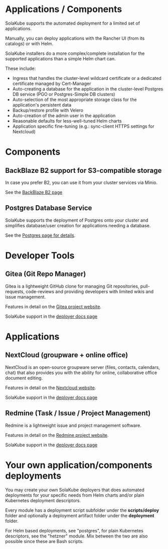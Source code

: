 # Applications / Components

SolaKube supports the automated deployment for a limited set of applications.

Manually, you can deploy applications with the Rancher UI (from its catalogs) or with Helm.

SolaKube installers do a more complex/complete installation for the supported applications than a simple Helm chart can. 

These include:
- Ingress that handles the cluster-level wildcard certificate or a dedicated certificate managed by Cert-Manager
- Auto-creating a database for the application in the cluster-level Postgres DB service (PGO or Postgres-Simple DB clusters)
- Auto-selection of the most appropriate storage class for the application's persistent data
- Backup/restore profile with Velero
- Auto-creation of the admin user in the application
- Reasonable defaults for less-well-tuned Helm charts
- Application specific fine-tuning (e.g.: sync-client HTTPS settings for Nextcloud) 

# Components

## BackBlaze B2 support for S3-compatible storage

In case you prefer B2, you can use it from your cluster services via Minio.

See the [BackBlaze B2 page](backblaze-b2-s3-storage.md)

## Postgres Database Service

SolaKube supports the deployment of Postgres onto your cluster and simplifies database/user creation for applications needing a database.  

See the [Postgres page for details](postgres.md). 

# Developer Tools

## Gitea (Git Repo Manager)

Gitea is a lightweight GitHub clone for managing Git repositories, pull-requests, code-reviews and providing developers with limited wikis and issue management.

Features in detail on the [Gitea project website](https://gitea.io).

SolaKube support in the [deployer docs page](gitea.md)

# Applications

## NextCloud (groupware + online office)

NextCloud is an open-source groupware server (files, contacts, calendars, chat) that also provides you with the ability for online, collaborative office document editing.  

Features in detail on the [Nextcloud website](https://nextcloud.com/).

SolaKube support in the [deployer docs page](nextcloud.md)

## Redmine (Task / Issue / Project Management)

Redmine is a lightweight issue and project management software.

Features in detail on the [Redmine project website](https://redmine.org).

SolaKube support in the [deployer docs page](redmine.md)

# Your own application/components deployments

You may create your own SolaKube deployers that does automated deployments for your specific needs from Helm charts and/or plain Kubernetes deployment descriptors. 

Every module has a deployment script subfolder under the **scripts/deploy** folder and optionally a deployment artifact folder under the **deployment** folder. 

For Helm based deployments, see "postgres", for plain Kubernetes descriptors, see the "hetzner" module. Mix between the two are also possible since these are Bash scripts.